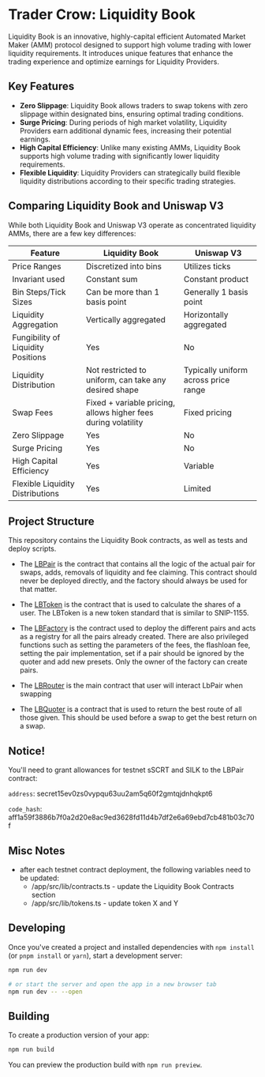 # Trader Crow: Liquidity Book

Liquidity Book is an innovative, highly-capital efficient Automated Market Maker (AMM) protocol designed to support high volume trading with lower liquidity requirements. It introduces unique features that enhance the trading experience and optimize earnings for Liquidity Providers.

## Key Features

- **Zero Slippage**: Liquidity Book allows traders to swap tokens with zero slippage within designated bins, ensuring optimal trading conditions.
- **Surge Pricing**: During periods of high market volatility, Liquidity Providers earn additional dynamic fees, increasing their potential earnings.
- **High Capital Efficiency**: Unlike many existing AMMs, Liquidity Book supports high volume trading with significantly lower liquidity requirements.
- **Flexible Liquidity**: Liquidity Providers can strategically build flexible liquidity distributions according to their specific trading strategies.

## Comparing Liquidity Book and Uniswap V3

While both Liquidity Book and Uniswap V3 operate as concentrated liquidity AMMs, there are a few key differences:

| Feature                            | Liquidity Book                                                 | Uniswap V3                           |
| ---------------------------------- | -------------------------------------------------------------- | ------------------------------------ |
| Price Ranges                       | Discretized into bins                                          | Utilizes ticks                       |
| Invariant used                     | Constant sum                                                   | Constant product                     |
| Bin Steps/Tick Sizes               | Can be more than 1 basis point                                 | Generally 1 basis point              |
| Liquidity Aggregation              | Vertically aggregated                                          | Horizontally aggregated              |
| Fungibility of Liquidity Positions | Yes                                                            | No                                   |
| Liquidity Distribution             | Not restricted to uniform, can take any desired shape          | Typically uniform across price range |
| Swap Fees                          | Fixed + variable pricing, allows higher fees during volatility | Fixed pricing                        |
| Zero Slippage                      | Yes                                                            | No                                   |
| Surge Pricing                      | Yes                                                            | No                                   |
| High Capital Efficiency            | Yes                                                            | Variable                             |
| Flexible Liquidity Distributions   | Yes                                                            | Limited                              |

## Project Structure

This repository contains the Liquidity Book contracts, as well as tests and deploy scripts.

- The [LBPair](./contracts/LbPair/src/contract.rs) is the contract that contains all the logic of the actual pair for swaps, adds, removals of liquidity and fee claiming. This contract should never be deployed directly, and the factory should always be used for that matter.

- The [LBToken](./contracts/LbToken/src/contract.rs) is the contract that is used to calculate the shares of a user. The LBToken is a new token standard that is similar to SNIP-1155.

- The [LBFactory](./contracts/LbFactory/src/contract.rs) is the contract used to deploy the different pairs and acts as a registry for all the pairs already created. There are also privileged functions such as setting the parameters of the fees, the flashloan fee, setting the pair implementation, set if a pair should be ignored by the quoter and add new presets. Only the owner of the factory can create pairs.

- The [LBRouter](./contracts/LbRouter/src/contract.rs) is the main contract that user will interact LbPair when swapping

- The [LBQuoter](./contracts/LbQuoter/src/contract.rs) is a contract that is used to return the best route of all those given. This should be used before a swap to get the best return on a swap.

## Notice!
You'll need to grant allowances for testnet sSCRT and SILK to the LBPair contract:

`address`: secret15ev0zs0vypqu63uu2am5q60f2gmtqjdnhqkpt6

`code_hash`: aff1a59f3886b7f0a2d20e8ac9ed3628fd11d4b7df2e6a69ebd7cb481b03c70f



## Misc Notes
- after each testnet contract deployment, the following variables need to be updated:
  - /app/src/lib/contracts.ts - update the Liquidity Book Contracts section
  - /app/src/lib/tokens.ts - update token X and Y

## Developing

Once you've created a project and installed dependencies with `npm install` (or `pnpm install` or `yarn`), start a development server:

```bash
npm run dev

# or start the server and open the app in a new browser tab
npm run dev -- --open
```

## Building

To create a production version of your app:

```bash
npm run build
```

You can preview the production build with `npm run preview`.
